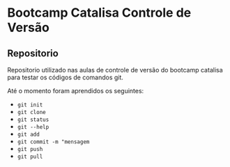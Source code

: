 # Bootcamp Catalisa Controle de Versão

## Repositorio

Repositorio utilizado nas aulas de controle de versão do bootcamp catalisa para testar os códigos
de comandos git.


Até o momento foram  aprendidos os seguintes:

- `git init `
- `git clone `
- `git status `
- `git --help `
- `git add `
- `git commit -m "mensagem `
- `git push `
- `git pull `
